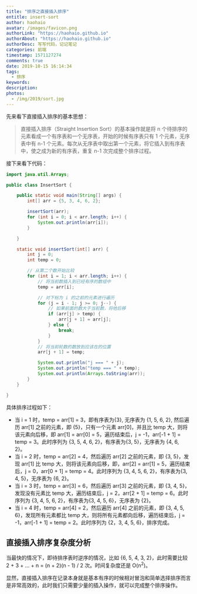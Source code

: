 ```yaml
---
title: "排序之直接插入排序"
entitle: insert-sort
author: haohaio
avatar: /images/favicon.png
authorLink: "https://haohaio.github.io"
authorAbout: "https://haohaio.github.io"
authorDesc: 写写代码，记记笔记
categories: 前端
timestamp: 1571127274
comments: true
date: 2019-10-15 16:14:34
tags:
  - 排序
keywords:
description:
photos:
  - /img/2019/sort.jpg
---
```


先来看下直接插入排序的基本思想：

> 直接插入排序（Straight Insertion Sort）的基本操作就是将 n 个待排序的元素看成一个有序表和一个无序表，开始的时候有序表只有 1 个元素，无序表中有 n-1 个元素。每次从无序表中取出第一个元素，将它插入到有序表中，使之成为新的有序表，重复 n-1 次完成整个排序过程。

接下来看下代码：

```java
import java.util.Arrays;

public class InsertSort {

    public static void main(String[] args) {
        int[] arr = {5, 3, 4, 6, 2};

        insertSort(arr);
        for (int i = 0; i < arr.length; i++) {
            System.out.println(arr[i]);
        }

    }

    static void insertSort(int[] arr) {
        int j = 0;
        int temp = 0;

        // 从第二个数开始比较
        for (int i = 1; i < arr.length; i++) {
            // 将当前数插入到已经有序的数组中
            temp = arr[i];

            // 对下标为 i 的之前的元素进行遍历
            for (j = i - 1; j >= 0; j--) {
                // 如果前面的数大于当前数，将他后移
                if (arr[j] > temp) {
                    arr[j + 1] = arr[j];
                } else {
                    break;
                }
            }
            // 将当前轮数的数放到应该在的位置
            arr[j + 1] = temp;

            System.out.println("j === " + j);
            System.out.println("temp === " + temp);
            System.out.println(Arrays.toString(arr));
        }
    }

}
```

具体排序过程如下：

- 当 i = 1 时，temp = arr[1] = 3，即有序表为{3}, 无序表为 {1, 5, 6, 2}, 然后遍历 arr[1] 之前的元素，即 {5}，只有一个元素 arr[0]，并且比 temp 大，则将该元素向后移，即 arr[1] = arr[0] = 5，遍历结束后，j = -1，arr[-1 + 1] = temp = 3。此时序列为 {3, 5, 4, 6, 2}，有序表为{3, 5}，无序表为 {4, 6, 2}。
- 当 i = 2 时，temp = arr[2] = 4，然后遍历 arr[2] 之前的元素，即 {3, 5}，发现 arr[1] 比 temp 大，则将该元素向后移，即，arr[2] = arr[1] = 5，遍历结束后，j = 0，arr[0 + 1] = temp = 4。此时序列为 {3, 4, 5, 6, 2}，有序表为{3, 4, 5}，无序表为 {6, 2}。
- 当 i = 3 时，temp = arr[3] = 6，然后遍历 arr[3] 之前的元素，即 {3, 4, 5}，发现没有元素比 temp 大，遍历结束后，j = 2，arr[2 + 1] = temp = 6。此时序列为 {3, 4, 5, 6, 2}，有序表为{3, 4, 5, 6}，无序表为 {2}。
- 当 i = 4 时，temp = arr[4] = 2，然后遍历 arr[4] 之前的元素，即 {3, 4, 5, 6}，发现所有元素都比 temp 大，则将所有元素都向后移，遍历结束后，j = -1，arr[-1 + 1] = temp = 2。此时序列为 {2，3, 4, 5, 6}，排序完成。

## 直接插入排序复杂度分析

当最快的情况下，即待排序表时逆序的情况，比如 {6, 5, 4, 3, 2}，此时需要比较 2 + 3 + ... + n = (n + 2)(n - 1) / 2 次。时间复杂度还是 O(n<sup>2</sup>)。

显然，直接插入排序在记录本身就是基本有序的时候相对冒泡和简单选择排序而言是非常高效的，此时我们只需要少量的插入操作，就可以完成整个排序操作。
